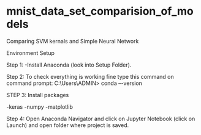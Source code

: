 # mnist_data_set_comparision_of_models
Comparing SVM kernals and Simple Neural Network

Environment Setup

Step 1:
-Install Anaconda (look into Setup Folder).

Step 2:
To check everything is working fine type this command on command prompt:
C:\Users\ADMIN> conda –-version
 

STEP 3: Install packages

-keras
-numpy
-matplotlib
 
Step 4:
Open Anaconda Navigator and click on Jupyter Notebook (click on Launch) and open folder where project is saved.
